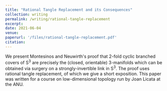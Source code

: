 ```yaml
---
title: "Rational Tangle Replacement and its Consequences"
collection: writing
permalink: /writing/rational-tangle-replacement
excerpt: 
date: 2021-06-04
venue:
paperurl: '/files/rational-tangle-replacement.pdf'
citation: 
---
```


We present Montesinos and Neuwirth's proof that 2-fold cyclic branched covers of S<sup>3</sup> are precisely the (closed, orientable) 3-manifolds which can be obtained via surgery on a strongly-invertible link in S<sup>3</sup>. The proof uses rational tangle replacement, of which we give a short exposition. This paper was written for a course on low-dimensional topology run by Joan Licata at the ANU.